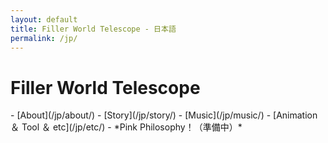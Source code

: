 ```yaml
---
layout: default
title: Filler World Telescope - 日本語
permalink: /jp/
---
```


# Filler World Telescope

<nav>
- [About](/jp/about/)
- [Story](/jp/story/)
- [Music](/jp/music/)
- [Animation ＆ Tool ＆ etc](/jp/etc/)
- *Pink Philosophy！（準備中）*
</nav>

